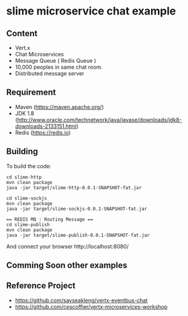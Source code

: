 # slime microservice chat example

## Content

 * Vert.x
 * Chat Microservices
 * Message Queue ( Redis Queue )
 * 10,000 peoples in same chat room.
 * Distributed message server
 
## Requirement
 * Maven (https://maven.apache.org/)
 * JDK 1.8 (http://www.oracle.com/technetwork/java/javase/downloads/jdk8-downloads-2133151.html)
 * Redis (https://redis.io)
 
## Building

To build the code:

    cd slime-http
    mvn clean package
    java -jar target/slime-http-0.0.1-SNAPSHOT-fat.jar
    
    cd slime-sockjs
    mvn clean package
    java -jar target/slime-sockjs-0.0.1-SNAPSHOT-fat.jar 
    
    == REDIS MQ : Routing Message == 
    cd slime-publish
    mvn clean package
    java -jar target/slime-publish-0.0.1-SNAPSHOT-fat.jar 

And connect your browser http://localhost:8080/

## Comming Soon other examples


## Reference Project
 - https://github.com/sayseakleng/vertx-eventbus-chat
 - https://github.com/cescoffier/vertx-microservices-workshop
